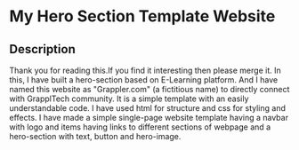 # My Hero Section Template Website

## Description
Thank you for reading this.If you find it interesting then please merge it.
In this, I have built a hero-section based on E-Learning platform. And I have named this website as "Grappler.com" (a fictitious name) to directly connect with GrapplTech community.
It is a simple template with an easily understandable code. I have used html for structure and css for styling and effects. I have made a simple single-page website template having a navbar with logo and items having links to different sections of webpage and a hero-section with text, button and hero-image.
